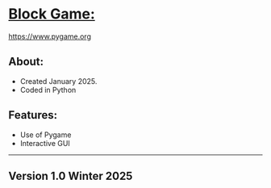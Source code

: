 <h1><u>Block Game:</u></h1>

https://www.pygame.org

<h2>About:</h2>

- Created January 2025.
- Coded in Python
  
<h2>Features:</h2>

- Use of Pygame
- Interactive GUI


---------------------------------------------------------------
<h2>Version 1.0 Winter 2025</h2>

